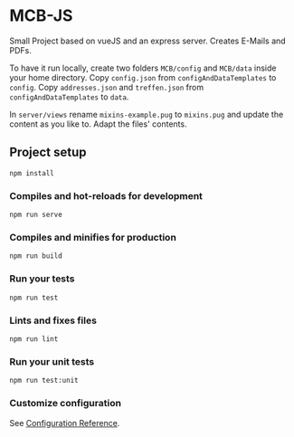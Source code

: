 # MCB-JS

Small Project based on vueJS and an express server. Creates E-Mails and PDFs.

To have it run locally, create two folders `MCB/config` and `MCB/data` inside your home directory.
Copy `config.json` from `configAndDataTemplates` to `config`.
Copy `addresses.json` and `treffen.json` from `configAndDataTemplates` to `data`.

In `server/views` rename `mixins-example.pug` to `mixins.pug` and update the content as you like to. 
Adapt the files' contents.



## Project setup
```
npm install
```

### Compiles and hot-reloads for development
```
npm run serve
```

### Compiles and minifies for production
```
npm run build
```

### Run your tests
```
npm run test
```

### Lints and fixes files
```
npm run lint
```

### Run your unit tests
```
npm run test:unit
```

### Customize configuration
See [Configuration Reference](https://cli.vuejs.org/config/).
